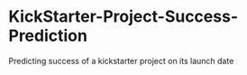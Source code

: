 # KickStarter-Project-Success-Prediction
Predicting success of a kickstarter project on its launch date

